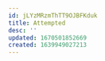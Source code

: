 ```yaml
---
id: jLYzMRzmThTT9OJBFKduk
title: Attempted
desc: ''
updated: 1670501852669
created: 1639949027213
---
```




